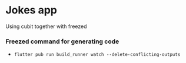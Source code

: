 # Jokes app 

Using cubit together with freezed

### Freezed command for generating code

* `flutter pub run build_runner watch --delete-conflicting-outputs`
